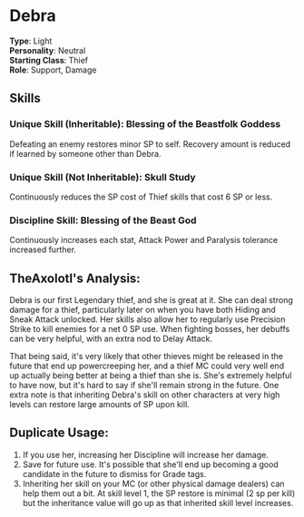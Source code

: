# Debra

**Type**: Light  
**Personality**: Neutral  
**Starting Class**: Thief  
**Role**: Support, Damage

## Skills

### Unique Skill (Inheritable): Blessing of the Beastfolk Goddess

Defeating an enemy restores minor SP to self. Recovery amount is reduced if learned by someone other than Debra.

### Unique Skill (Not Inheritable): Skull Study

Continuously reduces the SP cost of Thief skills that cost 6 SP or less.

### Discipline Skill: Blessing of the Beast God

Continuously increases each stat, Attack Power and Paralysis tolerance increased further.

## TheAxolotl's Analysis:

Debra is our first Legendary thief, and she is great at it. She can deal strong damage for a thief, particularly later on when you have both Hiding and Sneak Attack unlocked. Her skills also allow her to regularly use Precision Strike to kill enemies for a net 0 SP use. When fighting bosses, her debuffs can be very helpful, with an extra nod to Delay Attack.

That being said, it's very likely that other thieves might be released in the future that end up powercreeping her, and a thief MC could very well end up actually being better at being a thief than she is. She's extremely helpful to have now, but it's hard to say if she'll remain strong in the future. One extra note is that inheriting Debra's skill on other characters at very high levels can restore large amounts of SP upon kill.

## Duplicate Usage:

1. If you use her, increasing her Discipline will increase her damage.
2. Save for future use. It's possible that she'll end up becoming a good candidate in the future to dismiss for Grade tags.
3. Inheriting her skill on your MC (or other physical damage dealers) can help them out a bit. At skill level 1, the SP restore is minimal (2 sp per kill) but the inheritance value will go up as that inherited skill level increases.